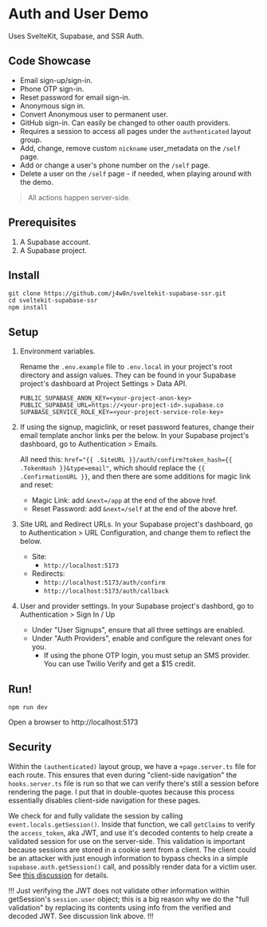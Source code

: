 # Auth and User Demo

Uses SvelteKit, Supabase, and SSR Auth.

## Code Showcase

- Email sign-up/sign-in.
- Phone OTP sign-in.
- Reset password for email sign-in.
- Anonymous sign in.
- Convert Anonymous user to permanent user.
- GitHub sign-in. Can easily be changed to other oauth providers.
- Requires a session to access all pages under the `authenticated` layout group.
- Add, change, remove custom `nickname` user_metadata on the `/self` page.
- Add or change a user's phone number on the `/self` page.
- Delete a user on the `/self` page - if needed, when playing around with the demo.

> All actions happen server-side.

## Prerequisites

1. A Supabase account.
2. A Supabase project.

## Install

```
git clone https://github.com/j4w8n/sveltekit-supabase-ssr.git
cd sveltekit-supabase-ssr
npm install
```

## Setup

1. Environment variables.
    
    Rename the `.env.example` file to `.env.local` in your project's root directory and assign values. They can be found in your Supabase project's dashboard at Project Settings > Data API.
    ```
    PUBLIC_SUPABASE_ANON_KEY=<your-project-anon-key>
    PUBLIC_SUPABASE_URL=https://<your-project-id>.supabase.co
    SUPABASE_SERVICE_ROLE_KEY=<your-project-service-role-key>
    ```

2. If using the signup, magiclink, or reset password features, change their email template anchor links per the below. In your Supabase project's dashboard, go to Authentication > Emails.

    All need this: `href="{{ .SiteURL }}/auth/confirm?token_hash={{ .TokenHash }}&type=email"`, which should replace the `{{ .ConfirmationURL }}`, and then there are some additions for magic link and reset:

    - Magic Link: add `&next=/app` at the end of the above href.
    - Reset Password: add `&next=/self` at the end of the above href.

3. Site URL and Redirect URLs. In your Supabase project's dashboard, go to Authentication > URL Configuration, and change them to reflect the below.
    - Site:
        - `http://localhost:5173`
    - Redirects:
        - `http://localhost:5173/auth/confirm`
        - `http://localhost:5173/auth/callback`

4. User and provider settings. In your Supabase project's dashbord, go to Authentication > Sign In / Up
    - Under "User Signups", ensure that all three settings are enabled.
    - Under "Auth Providers", enable and configure the relevant ones for you.
        - If using the phone OTP login, you must setup an SMS provider. You can use Twilio Verify and get a $15 credit.

## Run!

```
npm run dev
```

Open a browser to http://localhost:5173

## Security

Within the `(authenticated)` layout group, we have a `+page.server.ts` file for each route. This ensures that even during "client-side navigation" the `hooks.server.ts` file is run so that we can verify there's still a session before rendering the page. I put that in double-quotes because this process essentially disables client-side navigation for these pages.

We check for and fully validate the session by calling `event.locals.getSession()`. Inside that function, we call `getClaims` to verify the `access_token`, aka JWT, and use it's decoded contents to help create a validated session for use on the server-side. This validation is important because sessions are stored in a cookie sent from a client. The client could be an attacker with just enough information to bypass checks in a simple `supabase.auth.getSession()` call, and possibly render data for a victim user. See [this discussion](https://github.com/orgs/supabase/discussions/23224) for details.

!!! Just verifying the JWT does not validate other information within getSession's `session.user` object; this is a big reason why we do the "full validation" by replacing its contents using info from the verified and decoded JWT. See discussion link above. !!!
